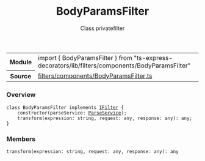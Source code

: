 <header class="symbol-info-header">    <h1 id="bodyparamsfilter">BodyParamsFilter</h1>    <label class="symbol-info-type-label class">Class</label>    <label class="api-type-label private">private</label><label class="api-type-label filter">filter</label>  </header>
<section class="symbol-info">      <table class="is-full-width">        <tbody>        <tr>          <th>Module</th>          <td>            <div class="lang-typescript">                <span class="token keyword">import</span> { BodyParamsFilter }                 <span class="token keyword">from</span>                 <span class="token string">"ts-express-decorators/lib/filters/components/BodyParamsFilter"</span>                            </div>          </td>        </tr>        <tr>          <th>Source</th>          <td>            <a href="https://romakita.github.io/ts-express-decorators/#//blob/v2.16.2/src/filters/components/BodyParamsFilter.ts#L0-L0">                filters/components/BodyParamsFilter.ts            </a>        </td>        </tr>                </tbody>      </table>    </section>

### Overview

<pre><code class="typescript-lang"><span class="token keyword">class</span> BodyParamsFilter <span class="token keyword">implements</span> <a href="#api/common/filters/ifilter"><span class="token">IFilter</span></a> <span class="token punctuation">{</span>
    <span class="token keyword">constructor</span><span class="token punctuation">(</span>parseService<span class="token punctuation">:</span> <a href="#api/common/filters/parseservice"><span class="token">ParseService</span></a><span class="token punctuation">)</span><span class="token punctuation">;</span>
    <span class="token function">transform</span><span class="token punctuation">(</span>expression<span class="token punctuation">:</span> <span class="token keyword">string</span><span class="token punctuation">,</span> request<span class="token punctuation">:</span> <span class="token keyword">any</span><span class="token punctuation">,</span> response<span class="token punctuation">:</span> <span class="token keyword">any</span><span class="token punctuation">)</span><span class="token punctuation">:</span> <span class="token keyword">any</span><span class="token punctuation">;</span>
<span class="token punctuation">}</span></code></pre>

### Members

<div class="method-overview"><pre><code class="typescript-lang"><span class="token function">transform</span><span class="token punctuation">(</span>expression<span class="token punctuation">:</span> <span class="token keyword">string</span><span class="token punctuation">,</span> request<span class="token punctuation">:</span> <span class="token keyword">any</span><span class="token punctuation">,</span> response<span class="token punctuation">:</span> <span class="token keyword">any</span><span class="token punctuation">)</span><span class="token punctuation">:</span> <span class="token keyword">any</span></code></pre></div>
